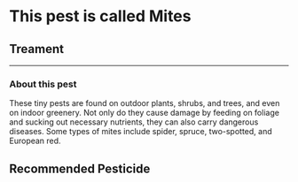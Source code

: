 # This pest is called **Mites**

## Treament
____________________________________________________________________________________________________________________
### About this pest
These tiny pests are found on outdoor plants, shrubs, and trees, and even on indoor greenery. Not only do they cause damage by feeding on foliage and sucking out necessary nutrients, they can also carry dangerous diseases. Some types of mites include spider, spruce, two-spotted, and European red.

## Recommended Pesticide
